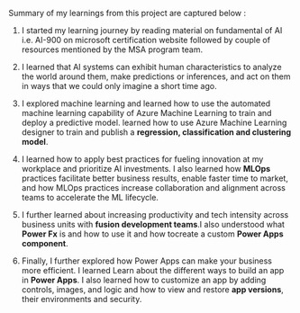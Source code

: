Summary of my learnings from this project are captured below :

1. I started my learning journey by reading material on fundamental of AI i.e. AI-900 on microsoft certification website followed by couple of resources mentioned by the MSA program team.

2.  I learned that AI systems can exhibit human characteristics to analyze the world around them, make predictions or inferences, and act on them in ways that we could only imagine a short time ago.

3. I explored machine learning and learned how to use the automated machine learning capability of Azure Machine Learning to train and deploy a predictive model. learned how to use Azure Machine Learning designer to train and publish a **regression, classification and clustering model**.

4. I learned how to apply best practices for fueling innovation at my workplace and prioritize AI investments. I also learned how **MLOps** practices facilitate better business results, enable faster time to market, and how MLOps practices increase collaboration and alignment across teams to accelerate the ML lifecycle.

5. I further learned about increasing productivity and tech intensity across business units with **fusion development teams**.I also understood what **Power Fx** is and how to use it and how tocreate a custom **Power Apps component**.

6. Finally, I further explored how Power Apps can make your business more efficient. I learned Learn about the different ways to build an app in **Power Apps**. I also learned how to customize an app by adding controls, images, and logic and how to view and restore **app versions**, their environments and security.
